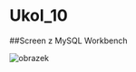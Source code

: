 # Ukol_10

##Screen z MySQL Workbench

![obrazek](https://user-images.githubusercontent.com/99678439/190932553-7db5b799-3603-4adf-a02e-8f094bac8b17.png)
